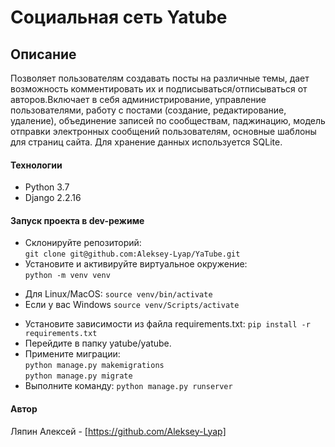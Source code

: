 # Cоциальная сеть Yatube

## Описание

Позволяет пользователям создавать посты на различные темы, дает возможность комментировать их и подписываться/отписываться от авторов.Включает в себя администрирование, управление пользователями, работу с постами (создание, редактирование, удаление), объединение записей по сообществам, паджинацию, модель отправки электронных сообщений пользователям, основные шаблоны для страниц сайта. Для хранение данных используется SQLite.

#### Технологии

- Python 3.7
- Django 2.2.16

#### Запуск проекта в dev-режиме

- Склонируйте репозиторий:  
``` git clone git@github.com:Aleksey-Lyap/YaTube.git ```
- Установите и активируйте виртуальное окружение:  
``` python -m venv venv ```  
* Для Linux/MacOS: `source venv/bin/activate`
* Если у вас Windows `source venv/Scripts/activate`
- Установите зависимости из файла requirements.txt:
``` pip install -r requirements.txt ```
- Перейдите в папку yatube/yatube.
- Примените миграции:  
``` python manage.py makemigrations ```  
``` python manage.py migrate ```
- Выполните команду:
``` python manage.py runserver ```

#### Автор

Ляпин Алексей - [https://github.com/Aleksey-Lyap]
